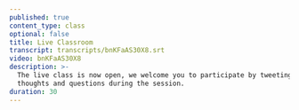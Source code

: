 ```yaml
---
published: true
content_type: class
optional: false
title: Live Classroom
transcript: transcripts/bnKFaAS30X8.srt
video: bnKFaAS30X8
description: >-
  The live class is now open, we welcome you to participate by tweeting your
  thoughts and questions during the session.
duration: 30
---
```

